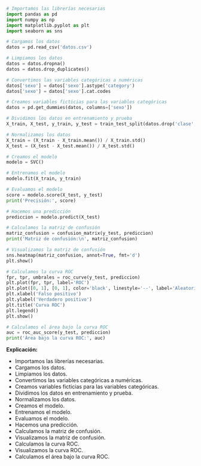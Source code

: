 ```python
# Importamos las librerías necesarias
import pandas as pd
import numpy as np
import matplotlib.pyplot as plt
import seaborn as sns

# Cargamos los datos
datos = pd.read_csv('datos.csv')

# Limpiamos los datos
datos = datos.dropna()
datos = datos.drop_duplicates()

# Convertimos las variables categóricas a numéricas
datos['sexo'] = datos['sexo'].astype('category')
datos['sexo'] = datos['sexo'].cat.codes

# Creamos variables ficticias para las variables categóricas
datos = pd.get_dummies(datos, columns=['sexo'])

# Dividimos los datos en entrenamiento y prueba
X_train, X_test, y_train, y_test = train_test_split(datos.drop('clase', axis=1), datos['clase'], test_size=0.2, random_state=42)

# Normalizamos los datos
X_train = (X_train - X_train.mean()) / X_train.std()
X_test = (X_test - X_test.mean()) / X_test.std()

# Creamos el modelo
modelo = SVC()

# Entrenamos el modelo
modelo.fit(X_train, y_train)

# Evaluamos el modelo
score = modelo.score(X_test, y_test)
print('Precisión:', score)

# Hacemos una predicción
prediccion = modelo.predict(X_test)

# Calculamos la matriz de confusión
matriz_confusion = confusion_matrix(y_test, prediccion)
print('Matriz de confusión:\n', matriz_confusion)

# Visualizamos la matriz de confusión
sns.heatmap(matriz_confusion, annot=True, fmt='d')
plt.show()

# Calculamos la curva ROC
fpr, tpr, umbrales = roc_curve(y_test, prediccion)
plt.plot(fpr, tpr, label='ROC')
plt.plot([0, 1], [0, 1], color='black', linestyle='--', label='Aleatorio')
plt.xlabel('Falso positivo')
plt.ylabel('Verdadero positivo')
plt.title('Curva ROC')
plt.legend()
plt.show()

# Calculamos el área bajo la curva ROC
auc = roc_auc_score(y_test, prediccion)
print('Área bajo la curva ROC:', auc)
```

**Explicación:**

* Importamos las librerías necesarias.
* Cargamos los datos.
* Limpiamos los datos.
* Convertimos las variables categóricas a numéricas.
* Creamos variables ficticias para las variables categóricas.
* Dividimos los datos en entrenamiento y prueba.
* Normalizamos los datos.
* Creamos el modelo.
* Entrenamos el modelo.
* Evaluamos el modelo.
* Hacemos una predicción.
* Calculamos la matriz de confusión.
* Visualizamos la matriz de confusión.
* Calculamos la curva ROC.
* Visualizamos la curva ROC.
* Calculamos el área bajo la curva ROC.